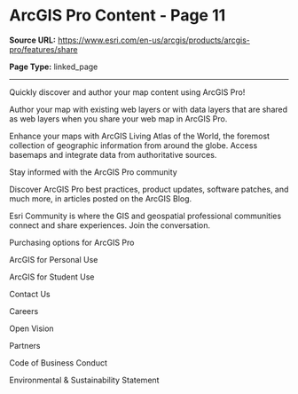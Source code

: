 # ArcGIS Pro Content - Page 11

**Source URL:** https://www.esri.com/en-us/arcgis/products/arcgis-pro/features/share

**Page Type:** linked_page

---

Quickly discover and author your map content using ArcGIS Pro!

Author your map with existing web layers or with data layers that are shared as web layers when you share your web map in ArcGIS Pro.

Enhance your maps with ArcGIS Living Atlas of the World, the foremost collection of geographic information from around the globe. Access basemaps and integrate data from authoritative sources.

Stay informed with the ArcGIS Pro community

Discover ArcGIS Pro best practices, product updates, software patches, and much more, in articles posted on the ArcGIS Blog.

Esri Community is where the GIS and geospatial professional communities connect and share experiences. Join the conversation.

Purchasing options for ArcGIS Pro

ArcGIS for Personal Use

ArcGIS for Student Use

Contact Us

Careers

Open Vision

Partners

Code of Business Conduct

Environmental & Sustainability Statement